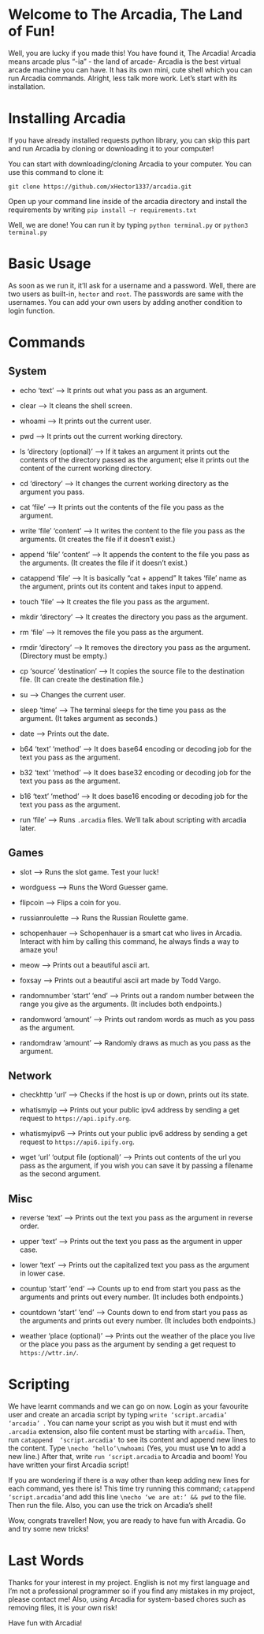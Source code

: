 # Welcome to The Arcadia, The Land of Fun! 

Well, you are lucky if you made this! You have found it, The Arcadia! Arcadia means arcade plus “-ia”  - the land of arcade- Arcadia is the best virtual arcade machine you can have. It has its own mini, cute shell which you can run Arcadia commands. Alright, less talk more work. Let’s start with its installation. 

# Installing Arcadia 

If you have already installed requests python library, you can skip this part and run Arcadia by cloning or downloading it to your computer! 

You can start with downloading/cloning Arcadia to your computer. You can use this command to clone it: 

`git clone https://github.com/xHector1337/arcadia.git` 

Open up your command line inside of the arcadia directory and install the requirements by writing `pip install –r requirements.txt` 

Well, we are done! You can run it by typing `python terminal.py` or `python3 terminal.py` 

	 

# Basic Usage 

 

As soon as we run it, it’ll ask for a username and a password. Well, there are two users as built-in, `hector` and `root`. The passwords are same with the usernames. You can add your own users by adding another condition to login function. 

 

# Commands 

## System 

+ echo  ‘text’   --> It prints out what you pass as an argument.  

+ clear    --> It cleans the shell screen. 

+ whoami --> It prints out the current user. 

+ pwd --> It prints out the current working directory. 

+ ls ‘directory (optional)’ --> If it takes an argument it prints out the contents of the directory passed as the argument; else it prints out the content of the current working directory. 

+ cd ‘directory’ --> It changes the current working directory as the argument you pass. 

+ cat ‘file’ --> It prints out the contents of the file you pass as the argument. 

+ write ‘file’ ‘content’ --> It writes the content to the file you pass as the arguments. (It creates the file if it doesn’t exist.) 

+ append ‘file’ ‘content’ --> It appends the content to the file you pass as the arguments. (It creates the file if it doesn’t exist.) 

+ catappend ‘file’ --> It is basically “cat + append” It takes ‘file’ name as the argument, prints out its content and takes input to append. 

+ touch ‘file’ --> It creates the file you pass as the argument. 

+ mkdir ‘directory’ --> It creates the directory you pass as the argument. 

+ rm ‘file’ --> It removes the file you pass as the argument. 

+ rmdir ‘directory’ --> It removes the directory you pass as the argument. (Directory must be empty.) 

+ cp ‘source’  ‘destination’ --> It copies the source file to the destination file. (It can create the destination file.) 

+ su --> Changes the current user. 

+ sleep ‘time’ --> The terminal sleeps for the time you pass as the argument. (It takes argument as seconds.) 

+ date --> Prints out the date. 

+ b64 ‘text’ ‘method’ --> It does base64 encoding or decoding job for the text you pass as the argument. 

+ b32 ‘text’ ‘method’ --> It does base32 encoding or decoding job for the text you pass as the argument. 

+ b16 ‘text’ ‘method’ --> It does base16 encoding or decoding job for the text you pass as the argument. 

+ run ‘file’ --> Runs `.arcadia` files. We’ll talk about scripting with arcadia later. 

## Games 

 

+ slot --> Runs the slot game. Test your luck! 

+ wordguess --> Runs the Word Guesser game. 

+ flipcoin --> Flips a coin for you. 

+ russianroulette --> Runs the Russian Roulette game. 

+ schopenhauer --> Schopenhauer is a smart cat who lives in Arcadia. Interact with him by calling this command, he always finds a way to amaze you! 

+ meow --> Prints out a beautiful ascii art. 

+ foxsay --> Prints out a beautiful ascii art made by Todd Vargo. 

+ randomnumber ‘start’ ‘end’ --> Prints out a random number between the range you give as the arguments. (It includes both endpoints.) 

+ randomword ‘amount’ --> Prints out random words as much as you pass as the argument. 

+ randomdraw ‘amount’ --> Randomly draws as much as you pass as the argument. 

## Network 

+ checkhttp ‘url’ --> Checks if the host is up or down, prints out its state. 

+ whatismyip --> Prints out your public ipv4 address by sending a get request to `https://api.ipify.org`. 

+ whatismyipv6 --> Prints out your public ipv6 address by sending a get request to `https://api6.ipify.org`. 

+ wget ‘url’ ‘output file (optional)’ --> Prints out contents of the url you pass as the argument, if you wish you can save it by passing a filename as the second argument. 

 

## Misc 

 

+ reverse ‘text’ --> Prints out the text you pass as the argument in reverse order. 

+ upper ‘text’ --> Prints out the text you pass as the argument in upper case. 

+ lower ‘text’ --> Prints out the capitalized text you pass as the argument in lower case. 

+ countup ‘start’ ‘end’ --> Counts up to end from start you pass as the arguments and prints out every number. (It includes both endpoints.) 

+ countdown ‘start’ ‘end’ --> Counts down to end from start you pass as the arguments and prints out every number. (It includes both endpoints.) 

+ weather ‘place (optional)’ --> Prints out the weather of the place you live or the place you pass as the argument by sending a get request to `https://wttr.in/`. 

 

 

# Scripting 

We have learnt commands and we can go on now. Login as your favourite user and create an arcadia script by typing `write ‘script.arcadia’ ‘arcadia’ `. You can name your script as you wish but it must end with `.arcadia` extension, also file content must be starting with `arcadia`. Then, run `catappend  ‘script.arcadia'` to see its content and append new lines to the content. Type `\necho ‘hello’\nwhoami` (Yes, you must use **\n** to add a new line.) After that, write `run ‘script.arcadia` to Arcadia and boom! You have written your first Arcadia script! 

If you are wondering if there is a way other than keep adding new lines for each command, yes there is! This time try running this command; `catappend ‘script.arcadia’`and add this line `\necho ‘we are at:’ && pwd` to the file. Then run the file. Also, you can use the trick on Arcadia’s shell! 

Wow, congrats traveller! Now, you are ready to have fun with Arcadia. Go and try some new tricks! 

 

# Last Words 

 

Thanks for your interest in my project. English is not my first language and I’m not a professional programmer so if you find any mistakes in my project, please contact me! Also, using Arcadia for system-based chores such as removing files, it is your own risk! 

Have fun with Arcadia! 

